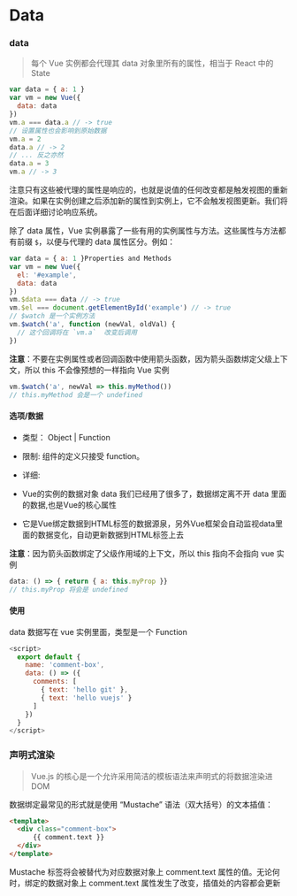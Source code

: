 # Data

### data

> 每个 Vue 实例都会代理其 data 对象里所有的属性，相当于 React 中的 State

```js
var data = { a: 1 }
var vm = new Vue({
  data: data
})
vm.a === data.a // -> true
// 设置属性也会影响到原始数据
vm.a = 2
data.a // -> 2
// ... 反之亦然
data.a = 3
vm.a // -> 3
```

注意只有这些被代理的属性是响应的，也就是说值的任何改变都是触发视图的重新渲染。如果在实例创建之后添加新的属性到实例上，它不会触发视图更新。我们将在后面详细讨论响应系统。

除了 data 属性，Vue 实例暴露了一些有用的实例属性与方法。这些属性与方法都有前缀 `$`，以便与代理的 data 属性区分。例如：

```js
var data = { a: 1 }Properties and Methods
var vm = new Vue({
  el: '#example',
  data: data
})
vm.$data === data // -> true
vm.$el === document.getElementById('example') // -> true
// $watch 是一个实例方法
vm.$watch('a', function (newVal, oldVal) {
  // 这个回调将在 `vm.a`  改变后调用
})
```

**注意**：不要在实例属性或者回调函数中使用箭头函数，因为箭头函数绑定父级上下文，所以 this 不会像预想的一样指向 Vue 实例

```js
vm.$watch('a', newVal => this.myMethod())
// this.myMethod 会是一个 undefined
```

#### 选项/数据

- 类型： Object | Function

- 限制: 组件的定义只接受 function。

- 详细:

 - Vue的实例的数据对象 data 我们已经用了很多了，数据绑定离不开 data 里面的数据,也是Vue的核心属性

 - 它是Vue绑定数据到HTML标签的数据源泉，另外Vue框架会自动监视data里面的数据变化，自动更新数据到HTML标签上去

**注意**：因为箭头函数绑定了父级作用域的上下文，所以 this 指向不会指向 vue 实例

```js
data: () => { return { a: this.myProp }}
// this.myProp 将会是 undefined
```

#### 使用

data 数据写在 vue 实例里面，类型是一个 Function

```js
<script>
  export default {
    name: 'comment-box',
    data: () => ({
      comments: [
        { text: 'hello git' },
        { text: 'hello vuejs' }
      ]
    })
  }
</script>
```

### 声明式渲染

> Vue.js 的核心是一个允许采用简洁的模板语法来声明式的将数据渲染进 DOM

数据绑定最常见的形式就是使用 “Mustache” 语法（双大括号）的文本插值：

```html
<template>
  <div class="comment-box">
      {{ comment.text }}
  </div>
</template>
```

Mustache 标签将会被替代为对应数据对象上 comment.text 属性的值。无论何时，绑定的数据对象上 comment.text 属性发生了改变，插值处的内容都会更新
